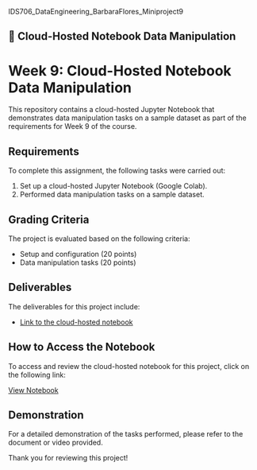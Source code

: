 IDS706_DataEngineering_BarbaraFlores_Miniproject9
## 📂  Cloud-Hosted Notebook Data Manipulation


# Week 9: Cloud-Hosted Notebook Data Manipulation

This repository contains a cloud-hosted Jupyter Notebook that demonstrates data manipulation tasks on a sample dataset as part of the requirements for Week 9 of the course.

## Requirements

To complete this assignment, the following tasks were carried out:

1. Set up a cloud-hosted Jupyter Notebook (Google Colab).
2. Performed data manipulation tasks on a sample dataset.

## Grading Criteria

The project is evaluated based on the following criteria:

- Setup and configuration (20 points)
- Data manipulation tasks (20 points)

## Deliverables

The deliverables for this project include:

- [Link to the cloud-hosted notebook](https://colab.research.google.com/drive/179ts2vZp2tiNUdrdmwqWjtOkkjcuAkfY?usp=sharing)

## How to Access the Notebook

To access and review the cloud-hosted notebook for this project, click on the following link:

[View Notebook](https://colab.research.google.com/drive/179ts2vZp2tiNUdrdmwqWjtOkkjcuAkfY?usp=sharing)

## Demonstration

For a detailed demonstration of the tasks performed, please refer to the document or video provided.

Thank you for reviewing this project!

